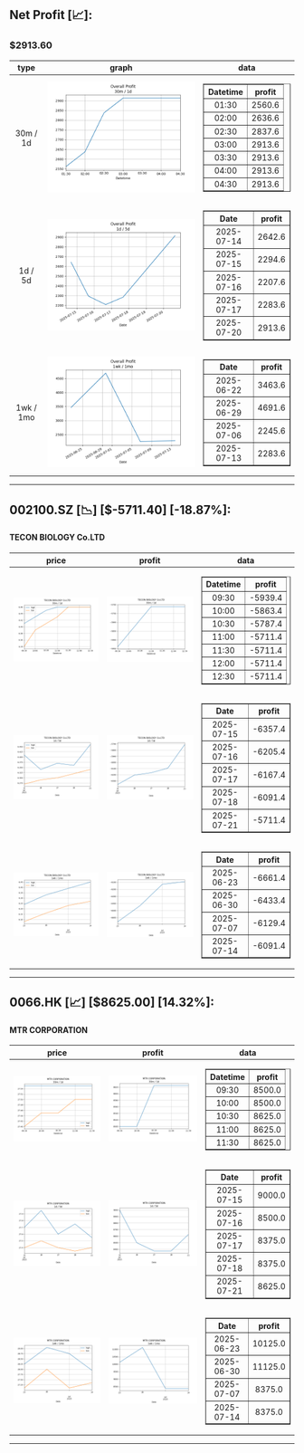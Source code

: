 ## Net Profit [📈]:
### $2913.60
|type|graph|data|
|:---:|:---:|:---:|
|30m / 1d|![net_profit](image/overall_30m-1d.png)|<table border="1" class="dataframe"> <thead> <tr style="text-align: center;"> <th>Datetime</th> <th>profit</th> </tr> </thead> <tbody> <tr> <td>01:30</td> <td>2560.6</td> </tr> <tr> <td>02:00</td> <td>2636.6</td> </tr> <tr> <td>02:30</td> <td>2837.6</td> </tr> <tr> <td>03:00</td> <td>2913.6</td> </tr> <tr> <td>03:30</td> <td>2913.6</td> </tr> <tr> <td>04:00</td> <td>2913.6</td> </tr> <tr> <td>04:30</td> <td>2913.6</td> </tr> </tbody></table>|
|1d / 5d|![net_profit](image/overall_1d-5d.png)|<table border="1" class="dataframe"> <thead> <tr style="text-align: center;"> <th>Date</th> <th>profit</th> </tr> </thead> <tbody> <tr> <td>2025-07-14</td> <td>2642.6</td> </tr> <tr> <td>2025-07-15</td> <td>2294.6</td> </tr> <tr> <td>2025-07-16</td> <td>2207.6</td> </tr> <tr> <td>2025-07-17</td> <td>2283.6</td> </tr> <tr> <td>2025-07-20</td> <td>2913.6</td> </tr> </tbody></table>|
|1wk / 1mo|![net_profit](image/overall_1wk-1mo.png)|<table border="1" class="dataframe"> <thead> <tr style="text-align: center;"> <th>Date</th> <th>profit</th> </tr> </thead> <tbody> <tr> <td>2025-06-22</td> <td>3463.6</td> </tr> <tr> <td>2025-06-29</td> <td>4691.6</td> </tr> <tr> <td>2025-07-06</td> <td>2245.6</td> </tr> <tr> <td>2025-07-13</td> <td>2283.6</td> </tr> </tbody></table>|
---
## 002100.SZ [📉] [$-5711.40] [-18.87%]:
#### TECON BIOLOGY Co.LTD
|price|profit|data|
|:---:|:---:|:---:|
|![price](image/002100.SZ_30m-1d_price.png)|![profit](image/002100.SZ_30m-1d_profit.png)|<table border="1" class="dataframe"> <thead> <tr style="text-align: center;"> <th>Datetime</th> <th>profit</th> </tr> </thead> <tbody> <tr> <td>09:30</td> <td>-5939.4</td> </tr> <tr> <td>10:00</td> <td>-5863.4</td> </tr> <tr> <td>10:30</td> <td>-5787.4</td> </tr> <tr> <td>11:00</td> <td>-5711.4</td> </tr> <tr> <td>11:30</td> <td>-5711.4</td> </tr> <tr> <td>12:00</td> <td>-5711.4</td> </tr> <tr> <td>12:30</td> <td>-5711.4</td> </tr> </tbody></table>|
|![price](image/002100.SZ_1d-5d_price.png)|![profit](image/002100.SZ_1d-5d_profit.png)|<table border="1" class="dataframe"> <thead> <tr style="text-align: center;"> <th>Date</th> <th>profit</th> </tr> </thead> <tbody> <tr> <td>2025-07-15</td> <td>-6357.4</td> </tr> <tr> <td>2025-07-16</td> <td>-6205.4</td> </tr> <tr> <td>2025-07-17</td> <td>-6167.4</td> </tr> <tr> <td>2025-07-18</td> <td>-6091.4</td> </tr> <tr> <td>2025-07-21</td> <td>-5711.4</td> </tr> </tbody></table>|
|![price](image/002100.SZ_1wk-1mo_price.png)|![profit](image/002100.SZ_1wk-1mo_profit.png)|<table border="1" class="dataframe"> <thead> <tr style="text-align: center;"> <th>Date</th> <th>profit</th> </tr> </thead> <tbody> <tr> <td>2025-06-23</td> <td>-6661.4</td> </tr> <tr> <td>2025-06-30</td> <td>-6433.4</td> </tr> <tr> <td>2025-07-07</td> <td>-6129.4</td> </tr> <tr> <td>2025-07-14</td> <td>-6091.4</td> </tr> </tbody></table>|
---
## 0066.HK [📈] [$8625.00] [14.32%]:
#### MTR CORPORATION
|price|profit|data|
|:---:|:---:|:---:|
|![price](image/0066.HK_30m-1d_price.png)|![profit](image/0066.HK_30m-1d_profit.png)|<table border="1" class="dataframe"> <thead> <tr style="text-align: center;"> <th>Datetime</th> <th>profit</th> </tr> </thead> <tbody> <tr> <td>09:30</td> <td>8500.0</td> </tr> <tr> <td>10:00</td> <td>8500.0</td> </tr> <tr> <td>10:30</td> <td>8625.0</td> </tr> <tr> <td>11:00</td> <td>8625.0</td> </tr> <tr> <td>11:30</td> <td>8625.0</td> </tr> </tbody></table>|
|![price](image/0066.HK_1d-5d_price.png)|![profit](image/0066.HK_1d-5d_profit.png)|<table border="1" class="dataframe"> <thead> <tr style="text-align: center;"> <th>Date</th> <th>profit</th> </tr> </thead> <tbody> <tr> <td>2025-07-15</td> <td>9000.0</td> </tr> <tr> <td>2025-07-16</td> <td>8500.0</td> </tr> <tr> <td>2025-07-17</td> <td>8375.0</td> </tr> <tr> <td>2025-07-18</td> <td>8375.0</td> </tr> <tr> <td>2025-07-21</td> <td>8625.0</td> </tr> </tbody></table>|
|![price](image/0066.HK_1wk-1mo_price.png)|![profit](image/0066.HK_1wk-1mo_profit.png)|<table border="1" class="dataframe"> <thead> <tr style="text-align: center;"> <th>Date</th> <th>profit</th> </tr> </thead> <tbody> <tr> <td>2025-06-23</td> <td>10125.0</td> </tr> <tr> <td>2025-06-30</td> <td>11125.0</td> </tr> <tr> <td>2025-07-07</td> <td>8375.0</td> </tr> <tr> <td>2025-07-14</td> <td>8375.0</td> </tr> </tbody></table>|
---
